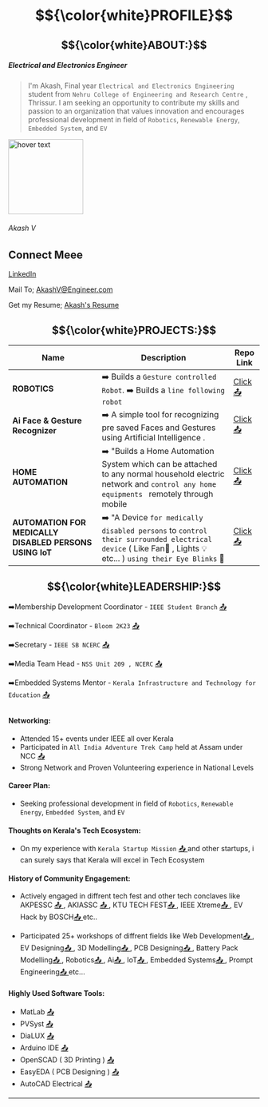 # $${\color{white}PROFILE}$$ 


## $${\color{white}ABOUT‎:}$$ 

##### Electrical and Electronics Engineer

> I'm Akash, Final year `Electrical and Electronics Engineering` student from `Nehru College of Engineering and Research Centre` , Thrissur. I am 
seeking an opportunity to contribute my skills and passion to an organization
 that values innovation and encourages professional development in field of `Robotics`, `Renewable Energy`, `Embedded System`, and `EV`

<p align="left">
  <img src="https://github.com/AkashV2002/IEEE-LAUNCHPAD/assets/86285974/285d4da2-f4b0-4b75-bf4c-3652e12329d9" width="150" title="hover text">
</p>

###### Akash V

## Connect Meee

[LinkedIn ](https://www.linkedin.com/in/akashviswanath/)

Mail To; [AkashV@Engineer.com ](akashv@engineer.com)

Get my Resume; [Akash's Resume ](https://drive.google.com/file/d/1lypIdXwYZCjoApFaZfJ_hJCUKdXUbcwD/view?usp=sharing)



## $${\color{white}PROJECTS:}$$


| Name                | Description                                                               | Repo Link                                                      |
|---------------------|---------------------------------------------------------------------------|----------------------------------------------------------------|
| **ROBOTICS**       | ➡️ Builds a `Gesture controlled Robot`. ➡️ Builds a `line following robot`  | [Click📤](https://github.com/Abhi30000/Green-sphere-)     |
| **Ai Face & Gesture Recognizer**      | ➡️ A simple tool for recognizing pre saved Faces and Gestures using Artificial Intelligence .| [Click📤 ](https://bit.ly/Robotics-Workshop-Project)             |
| **HOME AUTOMATION**     | ➡️ "Builds a Home Automation System which can be attached to any normal household electric network and `control any home equipments ` remotely through mobile | [Click📤 ](https://bit.ly/Home-Automation-Project)
| **AUTOMATION FOR MEDICALLY DISABLED PERSONS USING IoT**     | ➡️ "A Device `for medically disabled persons` to `control their surrounded electrical device` ( Like Fan🪭 , Lights 💡 etc... ) `using their Eye Blinks` 👀 | [Click📤 ](https://www.linkedin.com/posts/akashviswanath_btechfinalyearproject-activity-7197988369270808576-tGQq?utm_source=share&utm_medium=member_desktop)

##
 
## $${\color{white}LEADERSHIP:}$$

➡️Membership Development Coordinator - `IEEE Student Branch`  [📤 ](https://www.linkedin.com/posts/ieee-student-branch-ncerc-702a60202_coming-together-is-the-beginning-keeping-activity-6896067563516784640-y66x?utm_source=share&utm_medium=member_desktop)

  
➡️Technical Coordinator - `Bloom 2K23`  [📤 ](https://www.linkedin.com/posts/akashviswanath_joyofvolunteering-technicalteam-activity-7138127595853774848-ZpZ1?utm_source=share&utm_medium=member_desktop)


➡️Secretary - `IEEE SB NCERC`  [📤 ](https://www.linkedin.com/posts/ieee-student-branch-ncerc-702a60202_the-strength-of-the-team-is-each-individual-activity-7045777771079356416-RgMR?utm_source=share&utm_medium=member_desktop)


➡️Media Team Head - `NSS Unit 209 , NCERC`  [📤 ](https://www.linkedin.com/posts/akashviswanath_joyofvolunteering-ieee-nss-activity-7186379024812707841-M9-3?utm_source=share&utm_medium=member_desktop)

➡️Embedded Systems Mentor - `Kerala Infrastructure and Technology for Education`  [📤 ](https://www.linkedin.com/posts/akashviswanath_arduino-embeddedsystems-kite-activity-7096028629356195840-uUCa?utm_source=share&utm_medium=member_desktop)

##


#### Networking:

- Attended 15+ events under IEEE all over Kerala
- Participated in `All India Adventure Trek Camp` held at Assam under NCC [📤 ](https://www.linkedin.com/posts/akashviswanath_ncc-trek-activity-7119613223875579904-xJqW?utm_source=share&utm_medium=member_desktop)
- Strong Network and Proven Volunteering experience in National Levels

#### Career Plan:

- Seeking professional development in field of `Robotics`, `Renewable Energy`, `Embedded System`, and `EV`

#### Thoughts on Kerala's Tech Ecosystem:

- On my experience with `Kerala Startup Mission` [📤 ](https://www.linkedin.com/posts/akashviswanath_ieee-enhance-activity-7099414002279030784-oXAz?utm_source=share&utm_medium=member_desktop) and other startups, i can surely says that Kerala will excel in Tech Ecosystem


#### History of Community Engagement:

-  Actively engaged in diffrent tech fest and other tech conclaves like AKPESSC [📤 ](https://www.linkedin.com/posts/akashviswanath_activity-7000846542454624256-4yup?utm_source=share&utm_medium=member_desktop), AKIASSC [📤 ](https://www.linkedin.com/posts/akashviswanath_ieee-industrialvisit-substation-activity-7050825308920315904-W-mt?utm_source=share&utm_medium=member_desktop), KTU TECH FEST[📤 ](https://www.linkedin.com/posts/akashviswanath_robotics-robotics-rov-activity-7164998360284815360-Fxow?utm_source=share&utm_medium=member_desktop), IEEE Xtreme[📤 ](https://www.linkedin.com/posts/akashviswanath_ieee-ieeextreme17-xtreme-activity-7141741006319669248-Mg2h?utm_source=share&utm_medium=member_desktop), EV Hack by BOSCH[📤 ](https://www.linkedin.com/posts/akashviswanath_electricvehicles-activity-7088894300352106496-FQIW?utm_source=share&utm_medium=member_desktop) etc..

  
-  Participated 25+ workshops of diffrent fields like Web Development[📤 ](https://www.linkedin.com/posts/akashviswanath_webdevelopment-activity-6837410583877361664-7KdW?utm_source=share&utm_medium=member_desktop), EV Designing[📤 ](https://www.linkedin.com/posts/akashviswanath_electricvehicles-activity-7091807382309113856-ezst?utm_source=share&utm_medium=member_desktop), 3D Modelling[📤 ](https://www.linkedin.com/posts/akashviswanath_3dprinting-openscad-somethingnew-activity-7188200105756241920-Byaw?utm_source=share&utm_medium=member_desktop), PCB Designing[📤 ](https://www.linkedin.com/posts/akashviswanath_pcbbbbbbbbbbb-activity-6888529525655912448-tHKn?utm_source=share&utm_medium=member_desktop), Battery Pack Modelling[📤 ](https://www.linkedin.com/posts/akashviswanath_lumen-ieee-activity-6954426991295037440-mg0g?utm_source=share&utm_medium=member_desktop), Robotics[📤 ](https://www.linkedin.com/posts/akashviswanath_robotics-activity-6888530739328098304-cLVw?utm_source=share&utm_medium=member_desktop), Ai[📤 ](https://www.linkedin.com/posts/akashviswanath_certificate-of-completion-activity-7086931768846553088-Z6fP?utm_source=share&utm_medium=member_desktop), IoT[📤 ](https://www.linkedin.com/posts/akashviswanath_iot-activity-6899352588886896640-Y3lC?utm_source=share&utm_medium=member_desktop), Embedded Systems[📤 ](https://www.linkedin.com/posts/akashviswanath_ieee-iot-embeddedsystems-activity-7145667219727790080-FEq4?utm_source=share&utm_medium=member_desktop), Prompt Engineering[📤 ](https://www.linkedin.com/posts/akashviswanath_promptengineering-chatgpt-coursera-activity-7097981844196884482-8SO-?utm_source=share&utm_medium=member_desktop) etc...


#### Highly Used Software Tools:

- MatLab [📤 ](https://www.linkedin.com/posts/akashviswanath_electricvehicles-activity-7091807382309113856-ezst?utm_source=share&utm_medium=member_desktop)
- PVSyst  [📤 ](https://www.linkedin.com/posts/akashviswanath_lumen-ieee-activity-6954426991295037440-mg0g?utm_source=share&utm_medium=member_desktop)
- DiaLUX  [📤 ](https://www.linkedin.com/posts/akashviswanath_ieee-ieeekeralasection-ieeeepicsproject-activity-6954425471006646272-j0ha?utm_source=share&utm_medium=member_desktop)
- Arduino IDE  [📤 ](https://www.linkedin.com/posts/akashviswanath_vega-a-portfolio-of-indigenous-processors-activity-7139131624511705088-R5nS?utm_source=share&utm_medium=member_desktop)
- OpenSCAD ( 3D Printing )  [📤 ](https://www.linkedin.com/posts/akashviswanath_3dprinting-openscad-somethingnew-activity-7188200105756241920-Byaw?utm_source=share&utm_medium=member_desktop)
- EasyEDA ( PCB Designing )  [📤 ](https://www.linkedin.com/posts/akashviswanath_pcbbbbbbbbbbb-activity-6888529525655912448-tHKn?utm_source=share&utm_medium=member_desktop)
- AutoCAD Electrical [📤 ](https://www.linkedin.com/posts/akashviswanath_certificate-of-completion-activity-7088375993026949120-gUyv?utm_source=share&utm_medium=member_desktop)


---
